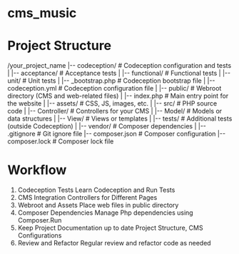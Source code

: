 # cms_music

# Project Structure

/your_project_name
|-- codeception/          # Codeception configuration and tests
|   |-- acceptance/       # Acceptance tests
|   |-- functional/       # Functional tests
|   |-- unit/             # Unit tests
|   |-- _bootstrap.php    # Codeception bootstrap file
|   |-- codeception.yml   # Codeception configuration file
|
|-- public/               # Webroot directory (CMS and web-related files)
|   |-- index.php         # Main entry point for the website
|   |-- assets/           # CSS, JS, images, etc.
|
|-- src/                  # PHP source code
|   |-- Controller/      # Controllers for your CMS
|   |-- Model/           # Models or data structures
|   |-- View/            # Views or templates
|
|-- tests/                # Additional tests (outside Codeception)
|
|-- vendor/               # Composer dependencies
|
|-- .gitignore            # Git ignore file
|-- composer.json         # Composer configuration
|-- composer.lock         # Composer lock file

# Workflow

1. Codeception Tests                      Learn Codeception and Run Tests
2. CMS Integration                        Controllers for Different Pages
3. Webroot and Assets                     Place web files in public directory
4. Composer Dependencies                  Manage Php dependencies using Composer.Run
5. Keep Project Documentation up to date  Project Structure, CMS Configurations
6. Review and Refactor                    Regular review and refactor code as needed
